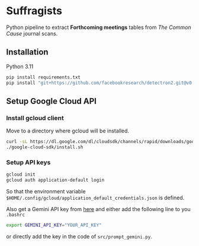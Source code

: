 # Suffragists

Python pipeline to extract **Forthcoming meetings** tables from *The Common Cause* journal scans.

## Installation

Python 3.11

```bash
pip install requirements.txt
pip install "git+https://github.com/facebookresearch/detectron2.git@v0.5#egg=detectron2" --no-build-isolation
```

## Setup Google Cloud API

### Install gcloud client
Move to a directory where gcloud will be installed.
```bash
curl -sL https://dl.google.com/dl/cloudsdk/channels/rapid/downloads/google-cloud-cli-linux-x86_64.tar.gz | tar -xz
./google-cloud-sdk/install.sh

```

### Setup API keys

```bash
gcloud init
gcloud auth application-default login
```
So that the environment variable `$HOME/.config/gcloud/application_default_credentials.json` is defined.

Also get a Gemini API key from [here](ai.google.dev) and either add the following line to you `.bashrc`

```bash
export GEMINI_API_KEY="YOUR_API_KEY"
```

or directly add the key in the code of `src/prompt_gemini.py`.